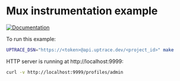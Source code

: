 # Mux instrumentation example

[![Documentation](https://img.shields.io/badge/uptrace-documentation-informational)](https://docs.uptrace.dev/go/opentelemetry-gorilla-mux/)

To run this example:

```bash
UPTRACE_DSN="https://<token>@api.uptrace.dev/<project_id>" make
```

HTTP server is running at http://localhost:9999:

```bash
curl -v http://localhost:9999/profiles/admin
```
